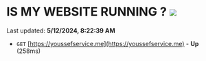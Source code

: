 # IS MY WEBSITE RUNNING ? [![](https://img.shields.io/static/v1?label=Sponsor&message=%E2%9D%A4&logo=GitHub&color=%23fe8e86)](https://github.com/sponsors/<username>)

Last updated: **5/12/2024, 8:22:39 AM**

- `GET` [https://youssefservice.me](https://youssefservice.me) - **Up** (258ms)
